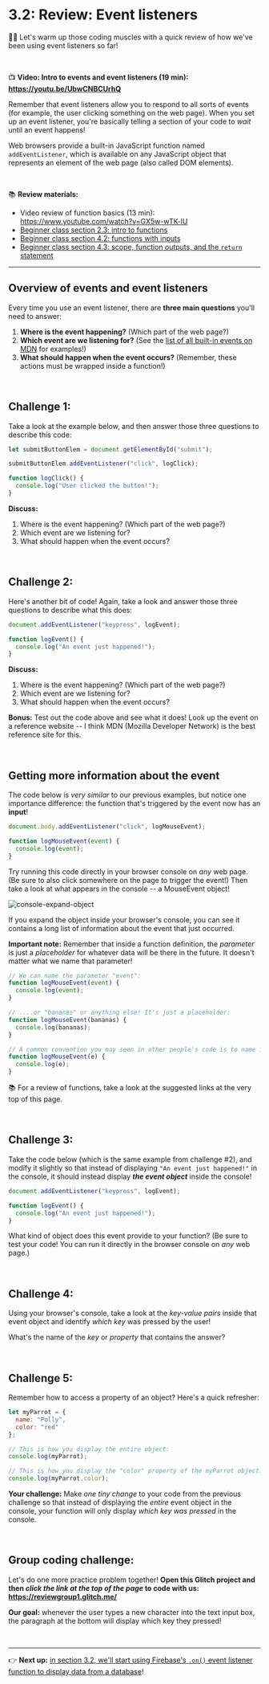 # 3.2: Review: Event listeners

:weight_lifting_man: Let's warm up those coding muscles with a quick review of how we've been using event listeners so far!

<br/>

:tv: **Video: Intro to events and event listeners (19 min): https://youtu.be/UbwCNBCUrhQ**

Remember that event listeners allow you to respond to all sorts of events (for example, the user clicking something on the web page). When you set up an event listener, you're basically telling a section of your code to *wait* until an event happens!

Web browsers provide a built-in JavaScript function named `addEventListener`, which is available on any JavaScript object that represents an element of the web page (also called DOM elements).

<br/>

:books: **Review materials:**

  - Video review of function basics (13 min): https://www.youtube.com/watch?v=GX5w-wTK-lU
  - [Beginner class section 2.3: intro to functions](https://github.com/LearnTeachCode/intro-javascript-class/blob/march-2018/week-2/2-3-function-intro-challenges.md)
  - [Beginner class section 4.2: functions with inputs](https://github.com/LearnTeachCode/intro-javascript-class/blob/march-2018/week-4/4-2-function-input-challenges.md)
  - [Beginner class section 4.3: scope, function outputs, and the `return` statement](https://github.com/LearnTeachCode/intro-javascript-class/blob/march-2018/week-4/4-3-scope-and-function-output-challenges.md)

<hr/>

## Overview of events and event listeners

Every time you use an event listener, there are **three main questions** you'll need to answer:

  1. **Where is the event happening?** (Which part of the web page?)
  2. **Which event are we listening for?** (See the [list of all built-in events on MDN](https://developer.mozilla.org/en-US/docs/Web/Events) for examples!)
  3. **What should happen when the event occurs?** (Remember, these actions must be wrapped inside a function!)

<br/>

## Challenge 1:

Take a look at the example below, and then answer those three questions to describe this code:

```javascript
let submitButtonElem = document.getElementById("submit");

submitButtonElem.addEventListener("click", logClick);

function logClick() {
  console.log("User clicked the button!");
}
```

**Discuss:**

  1. Where is the event happening? (Which part of the web page?)
  2. Which event are we listening for?
  3. What should happen when the event occurs?

<br/>

## Challenge 2:

Here's another bit of code! Again, take a look and answer those three questions to describe what this does:

```javascript
document.addEventListener("keypress", logEvent);

function logEvent() {
  console.log("An event just happened!");
}
```

**Discuss:**

  1. Where is the event happening? (Which part of the web page?)
  2. Which event are we listening for?
  3. What should happen when the event occurs?

**Bonus:** Test out the code above and see what it does! Look up the event on a reference website -- I think MDN (Mozilla Developer Network) is the best reference site for this.

<br/>

## Getting more information about the event

The code below is *very similar* to our previous examples, but notice one importance difference: the function that's triggered by the event now has an **input**! 

```javascript
document.body.addEventListener("click", logMouseEvent);

function logMouseEvent(event) {
  console.log(event);
}
```

Try running this code directly in your browser console on *any* web page. (Be sure to also click somewhere on the page to trigger the event!) Then take a look at what appears in the console -- a MouseEvent object!

![console-expand-object](https://user-images.githubusercontent.com/1555022/26953972-67a12a30-4c62-11e7-8bb0-bb786e433bd1.gif)

If you expand the object inside your browser's console, you can see it contains a long list of information about the event that just occurred.

**Important note:** Remember that inside a function definition, the *parameter* is just a *placeholder* for whatever data will be there in the future. It doesn't matter what we name that parameter!

```javascript
// We can name the parameter "event":
function logMouseEvent(event) {
  console.log(event);
}

// ....or "bananas" or anything else! It's just a placeholder:
function logMouseEvent(bananas) {
  console.log(bananas);
}

// A common convention you may seen in other people's code is to name it "e":
function logMouseEvent(e) {
  console.log(e);
}
```

:books: For a review of functions, take a look at the suggested links at the very top of this page.

<br/>

## Challenge 3:

Take the code below (which is the same example from challenge #2), and modify it slightly so that instead of displaying `"An event just happened!"` in the console, it should instead display ***the event object*** inside the console!

```javascript
document.addEventListener("keypress", logEvent);

function logEvent() {
  console.log("An event just happened!");
}
```

What kind of object does this event provide to your function? (Be sure to test your code! You can run it directly in the browser console on *any* web page.)

<br/>

## Challenge 4:

Using your browser's console, take a look at the *key-value pairs* inside that event object and identify *which key* was pressed by the user!

What's the name of the *key* or *property* that contains the answer?

<br/>

## Challenge 5:

Remember how to access a property of an object? Here's a quick refresher:

```javascript
let myParrot = {
  name: "Polly",
  color: "red"
};

// This is how you display the entire object:
console.log(myParrot);

// This is how you display the "color" property of the myParrot object:
console.log(myParrot.color);
```

**Your challenge:** Make *one tiny change* to your code from the previous challenge so that instead of displaying the *entire* event object in the console, your function will only display *which key was pressed* in the console.

<br/>

## Group coding challenge:

Let's do one more practice problem together! **Open this Glitch project and then *click the link at the top of the page* to code with us: https://reviewgroup1.glitch.me/**

**Our goal:** whenever the user types a new character into the text input box, the paragraph at the bottom will display which key they pressed!

<br/>

<hr/>

:point_right: **Next up:** [in section 3.2, we'll start using Firebase's `.on()` event listener function to display data from a database](https://github.com/LearnTeachCode/intro-javascript-class/blob/may-2018-int/week-3/3-2-firebase-event-listener.md)!
